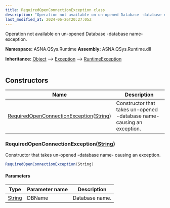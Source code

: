 ```yaml
---
title: RequiredOpenConnectionException class
description: "Operation not available on un-opened Database -database name- exception. "
last_modified_at: 2024-06-26T20:27:05Z
---
```


Operation not available on un-opened Database -database name- exception.

**Namespace:** ASNA.QSys.Runtime
**Assembly:** ASNA.QSys.Runtime.dll

**Inheritance:** [Object](https://docs.microsoft.com/en-us/dotnet/api/system.object) --> [Exception](https://docs.microsoft.com/en-us/dotnet/api/system.exception) --> [RuntimeException](/reference/runtime/qsys-runtime/runtime-exception.html)
<br>
<br>

## Constructors

| Name | Description |
| --- | --- |
| [RequiredOpenConnectionException](#requiredopenconnectionexceptionstring)([String](https://docs.microsoft.com/en-us/dotnet/api/system.string)) | Constructor that takes un-opened -database name- causing an exception.

### RequiredOpenConnectionException([String](https://docs.microsoft.com/en-us/dotnet/api/system.string))

Constructor that takes un-opened -database name- causing an exception.

```cs
RequiredOpenConnectionException(String)
```

#### Parameters

| Type | Parameter name | Description
| --- | --- | ---
| [String](https://docs.microsoft.com/en-us/dotnet/api/system.string) | DBName | Database name.
